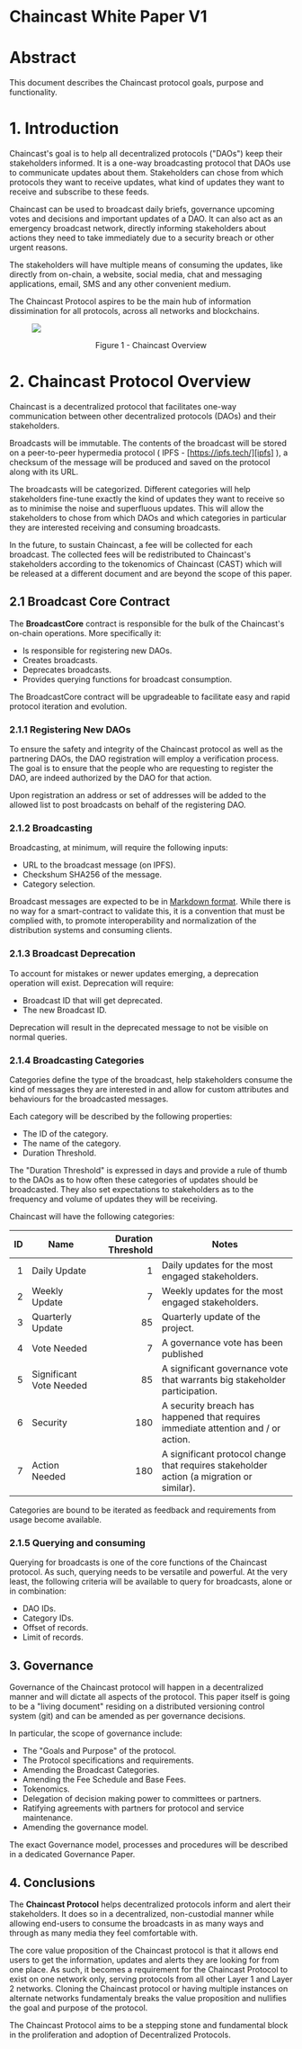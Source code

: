 # Chaincast White Paper V1

# Abstract

This document describes the Chaincast protocol goals, purpose and functionality.

# 1. Introduction

Chaincast's goal is to help all decentralized protocols ("DAOs") keep their stakeholders informed. It is a one-way broadcasting protocol that DAOs use to communicate updates about them. Stakeholders can chose from which protocols they want to receive updates, what kind of updates they want to receive and subscribe to these feeds.

Chaincast can be used to broadcast daily briefs, governance upcoming votes and decisions and important updates of a DAO. It can also act as an emergency broadcast network, directly informing stakeholders about actions they need to take immediately due to a security breach or other urgent reasons.

The stakeholders will have multiple means of consuming the updates, like directly from on-chain, a website, social media, chat and messaging applications, email, SMS and any other convenient medium.

The Chaincast Protocol aspires to be the main hub of information dissimination for all protocols, across all networks and blockchains.

<figure>

![](https://i.imgur.com/gOUhedF.png)

<figcaption align = "center">Figure 1 - Chaincast Overview</figcaption>
</figure>

# 2. Chaincast Protocol Overview

Chaincast is a decentralized protocol that facilitates one-way communication between other decentralized protocols (DAOs) and their stakeholders.

Broadcasts will be immutable. The contents of the broadcast will be stored on a peer-to-peer hypermedia protocol ( IPFS - [https://ipfs.tech/][ipfs] ), a checksum of the message will be produced and saved on the protocol along with its URL.

The broadcasts will be categorized. Different categories will help stakeholders fine-tune exactly the kind of updates they want to receive so as to minimise the noise and superfluous updates. This will allow the stakeholders to chose from which DAOs and which categories in particular they are interested receiving and consuming broadcasts.

In the future, to sustain Chaincast, a fee will be collected for each broadcast. The collected fees will be redistributed to Chaincast's stakeholders according to the tokenomics of Chaincast (CAST) which will be released at a different document and are beyond the scope of this paper.

## 2.1 Broadcast Core Contract

The **BroadcastCore** contract is responsible for the bulk of the Chaincast's on-chain operations. More specifically it:

- Is responsible for registering new DAOs.
- Creates broadcasts.
- Deprecates broadcasts.
- Provides querying functions for broadcast consumption.

The BroadcastCore contract will be upgradeable to facilitate easy and rapid protocol iteration and evolution.

### 2.1.1 Registering New DAOs

To ensure the safety and integrity of the Chaincast protocol as well as the partnering DAOs, the DAO registration will employ a verification process. The goal is to ensure that the people who are requesting to register the DAO, are indeed authorized by the DAO for that action.

Upon registration an address or set of addresses will be added to the allowed list to post broadcasts on behalf of the registering DAO.

### 2.1.2 Broadcasting

Broadcasting, at minimum, will require the following inputs:

- URL to the broadcast message (on IPFS).
- Checkshum SHA256 of the message.
- Category selection.

Broadcast messages are expected to be in [Markdown format][markdown]. While there is no way for a smart-contract to validate this, it is a convention that must be complied with, to promote interoperability and normalization of the distribution systems and consuming clients.

### 2.1.3 Broadcast Deprecation

To account for mistakes or newer updates emerging, a deprecation operation will exist. Deprecation will require:

- Broadcast ID that will get deprecated.
- The new Broadcast ID.

Deprecation will result in the deprecated message to not be visible on normal queries.

### 2.1.4 Broadcasting Categories

Categories define the type of the broadcast, help stakeholders consume the kind of messages they are interested in and allow for custom attributes and behaviours for the broadcasted messages.

Each category will be described by the following properties:

- The ID of the category.
- The name of the category.
- Duration Threshold.

The "Duration Threshold" is expressed in days and provide a rule of thumb to the DAOs as to how often these categories of updates should be broadcasted. They also set expectations to stakeholders as to the frequency and volume of updates they will be receiving.

Chaincast will have the following categories:

|  ID | Name                    | Duration Threshold | Notes                                                                                    |
| --: | ----------------------- | -----------------: | ---------------------------------------------------------------------------------------- |
|   1 | Daily Update            |                  1 | Daily updates for the most engaged stakeholders.                                         |
|   2 | Weekly Update           |                  7 | Weekly updates for the most engaged stakeholders.                                        |
|   3 | Quarterly Update        |                 85 | Quarterly update of the project.                                                         |
|   4 | Vote Needed             |                  7 | A governance vote has been published                                                     |
|   5 | Significant Vote Needed |                 85 | A significant governance vote that warrants big stakeholder participation.               |
|   6 | Security                |                180 | A security breach has happened that requires immediate attention and / or action.        |
|   7 | Action Needed           |                180 | A significant protocol change that requires stakeholder action (a migration or similar). |

Categories are bound to be iterated as feedback and requirements from usage become available.

### 2.1.5 Querying and consuming

Querying for broadcasts is one of the core functions of the Chaincast protocol. As such, querying needs to be versatile and powerful. At the very least, the following criteria will be available to query for broadcasts, alone or in combination:

- DAO IDs.
- Category IDs.
- Offset of records.
- Limit of records.

## 3. Governance

Governance of the Chaincast protocol will happen in a decentralized manner and will dictate all aspects of the protocol. This paper itself is going to be a "living document" residing on a distributed versioning control system (git) and can be amended as per governance decisions.

In particular, the scope of governance include:

- The "Goals and Purpose" of the protocol.
- The Protocol specifications and requirements.
- Amending the Broadcast Categories.
- Amending the Fee Schedule and Base Fees.
- Tokenomics.
- Delegation of decision making power to committees or partners.
- Ratifying agreements with partners for protocol and service maintenance.
- Amending the governance model.

The exact Governance model, processes and procedures will be described in a dedicated Governance Paper.

## 4. Conclusions

The **Chaincast Protocol** helps decentralized protocols inform and alert their stakeholders. It does so in a decentralized, non-custodial manner while allowing end-users to consume the broadcasts in as many ways and through as many media they feel comfortable with.

The core value proposition of the Chaincast protocol is that it allows end users to get the information, updates and alerts they are looking for from one place. As such, it becomes a requirement for the Chaincast Protocol to exist on one network only, serving protocols from all other Layer 1 and Layer 2 networks. Cloning the Chaincast protocol or having multiple instances on alternate networks fundamentaly breaks the value proposition and nullifies the goal and purpose of the protocol.

The Chaincast Protocol aims to be a stepping stone and fundamental block in the proliferation and adoption of Decentralized Protocols.

[markdown]: https://www.markdownguide.org/basic-syntax/
[ipfs]: https://ipfs.tech/
[governance]: #4-governance
